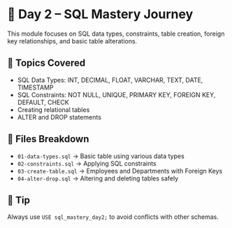 # 📅 Day 2 – SQL Mastery Journey

This module focuses on SQL data types, constraints, table creation, foreign key relationships, and basic table alterations.

## 🧠 Topics Covered
- SQL Data Types: INT, DECIMAL, FLOAT, VARCHAR, TEXT, DATE, TIMESTAMP
- SQL Constraints: NOT NULL, UNIQUE, PRIMARY KEY, FOREIGN KEY, DEFAULT, CHECK
- Creating relational tables
- ALTER and DROP statements

## 📁 Files Breakdown
- `01-data-types.sql` → Basic table using various data types
- `02-constraints.sql` → Applying SQL constraints
- `03-create-table.sql` → Employees and Departments with Foreign Keys
- `04-alter-drop.sql` → Altering and deleting tables safely

## 🧠 Tip
Always use `USE sql_mastery_day2;` to avoid conflicts with other schemas.

